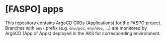 # [FASPO] apps

This repository contains ArgoCD CRDs (Applications) for the FASPO project. Branches with `env/` prefix 
(e.g. `env/poc`, `env/dev`, ...) are monitored by ArgoCD (App of Apps) deployed in the AKS for corresponding 
environment.

